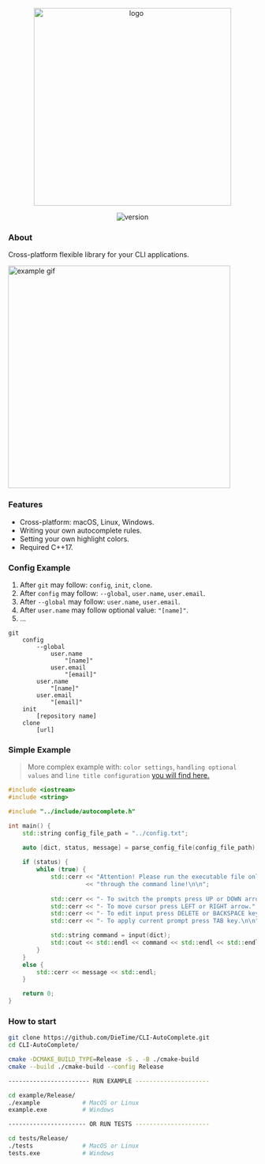 <p align="center">
  <img src="https://i.ibb.co/41pL50L/Group-1.png" width="400" alt="logo">
</p>
<p align="center">
  <img src="https://img.shields.io/badge/version-1.0.0-b.svg" alt="version">
</p>

### About
Cross-platform flexible library for your CLI applications.
  
<img src="https://s7.gifyu.com/images/example3316d0de48f02022.gif" alt="example gif" width="450">

### Features
- Cross-platform: macOS, Linux, Windows.
- Writing your own autocomplete rules.
- Setting your own highlight colors.
- Required C++17.

### Config Example
1. After `git` may follow: `config`, `init`, `clone`.
2. After `config` may follow: `--global`, `user.name`, `user.email`.
3. After `--global` may follow: `user.name`, `user.email`.
4. After `user.name` may follow optional value: `"[name]"`.
5. ...
```
git
    config
        --global
            user.name
                "[name]"
            user.email
                "[email]"
        user.name
            "[name]"
        user.email
            "[email]"
    init
        [repository name]
    clone
        [url]
```

### Simple Example
> More complex example with: `color settings`, `handling optional values` and `line title configuration` [you will find here.](example/main.cpp)
```cpp
#include <iostream>
#include <string>

#include "../include/autocomplete.h"

int main() {
    std::string config_file_path = "../config.txt";
  
    auto [dict, status, message] = parse_config_file(config_file_path);

    if (status) {
        while (true) {
            std::cerr << "Attention! Please run the executable file only" << std::endl
                      << "through the command line!\n\n";
            
            std::cerr << "- To switch the prompts press UP or DOWN arrow." << std::endl;
            std::cerr << "- To move cursor press LEFT or RIGHT arrow." << std::endl;
            std::cerr << "- To edit input press DELETE or BACKSPACE key." << std::endl;
            std::cerr << "- To apply current prompt press TAB key.\n\n";

            std::string command = input(dict);
            std::cout << std::endl << command << std::endl << std::endl;
        }
    }
    else {
        std::cerr << message << std::endl;
    }

    return 0;
}
```

### How to start
```bash
git clone https://github.com/DieTime/CLI-AutoComplete.git
cd CLI-AutoComplete/

cmake -DCMAKE_BUILD_TYPE=Release -S . -B ./cmake-build 
cmake --build ./cmake-build --config Release

----------------------- RUN EXAMPLE ---------------------

cd example/Release/
./example            # MacOS or Linux
example.exe          # Windows

---------------------- OR RUN TESTS ---------------------

cd tests/Release/
./tests              # MacOS or Linux
tests.exe            # Windows
```